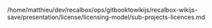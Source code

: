 /home/matthieu/dev/recalbox/ops/gitbooktowikijs/recalbox-wikijs-save/presentation/license/licensing-model/sub-projects-licences.md